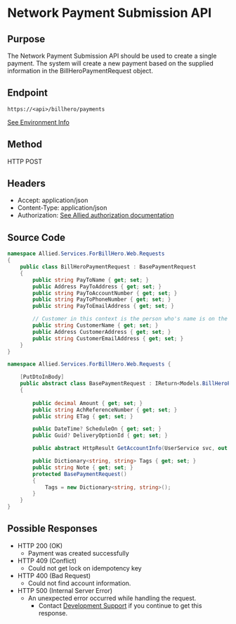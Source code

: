 
# Network Payment Submission API

## Purpose

The Network Payment Submission API should be used to create a single payment. The system will create a new payment based on the supplied information in the BillHeroPaymentRequest object.

## Endpoint

`https://<api>/billhero/payments`

[See Environment Info](http://alliedpayment.github.io/docs/api/environments)

## Method

HTTP POST

## Headers

* Accept: application/json
* Content-Type: application/json
* Authorization: [See Allied authorization documentation](http://alliedpayment.github.io/docs/api/Authorization)

## Source Code

``` c#
namespace Allied.Services.ForBillHero.Web.Requests
{
    public class BillHeroPaymentRequest : BasePaymentRequest 
    {
        public string PayToName { get; set; }
        public Address PayToAddress { get; set; }
        public string PayToAccountNumber { get; set; }
        public string PayToPhoneNumber { get; set; }
        public string PayToEmailAddress { get; set; }

        // Customer in this context is the person who's name is on the bill at the biller.
        public string CustomerName { get; set; }
        public Address CustomerAddress { get; set; }
        public string CustomerEmailAddress { get; set; }
    }
}
```

``` c#
namespace Allied.Services.ForBillHero.Web.Requests {

    [PutDtoInBody]
    public abstract class BasePaymentRequest : IReturn<Models.BillHeroPayment>
    {
        
        public decimal Amount { get; set; }
        public string AchReferenceNumber { get; set; }
        public string ETag { get; set; }

        public DateTime? ScheduleOn { get; set; }
        public Guid? DeliveryOptionId { get; set; }

        public abstract HttpResult GetAccountInfo(UserService svc, out UserService.AccountInfo info);

        public Dictionary<string, string> Tags { get; set; }
        public string Note { get; set; }
        protected BasePaymentRequest()
        {
            Tags = new Dictionary<string, string>();
        }
    }
}
```

## Possible Responses

* HTTP 200 (OK)
  * Payment was created successfully
* HTTP 409 (Conflict)
  * Could not get lock on idempotency key
* HTTP 400 (Bad Request)
  * Could not find account information.
* HTTP 500 (Internal Server Error)
  * An unexpected error occurred while handling the request.
    * Contact [Development Support](mailto:developmentsupport@alliedpayment.com) if you continue to get this response.

